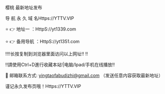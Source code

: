 樱桃 最新地址发布

导 航 永 久 域 名Https://YTTV.VIP

⭐️ 👉 地址一 ：HttpS://yt1339.com

⭐️ 👉 备用导航 ：HttpS://yt1351.com

‼️‼️长按复制到浏览器里面访问以上网址‼️ ‼️

‼️請使用Ctrl+D進行收藏本站!|电脑/Ipad/手机在线播放‼️

📧 邮箱联系方式: yingtaofabudizhi@gmail.com （发送任意内容获取最新地址）

谨记永久发布页哦！Https://YTTV.VIP

